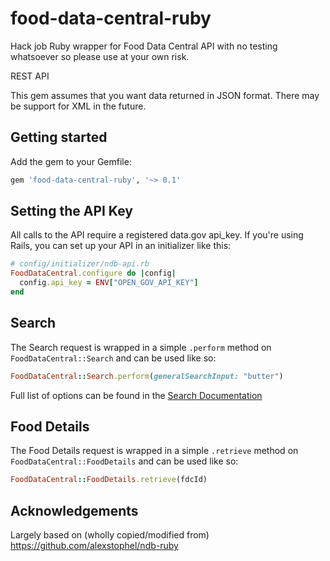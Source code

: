 # food-data-central-ruby

Hack job Ruby wrapper for Food Data Central API with no testing whatsoever so please use at your own risk.

REST API

This gem assumes that you want data returned in JSON format. There may be
support for XML in the future.

## Getting started

Add the gem to your Gemfile:

```ruby
gem 'food-data-central-ruby', '~> 0.1'
```

## Setting the API Key

All calls to the API require a registered data.gov api_key. If you're using
Rails, you can set up your API in an initializer like this:

```ruby
# config/initializer/ndb-api.rb
FoodDataCentral.configure do |config|
  config.api_key = ENV["OPEN_GOV_API_KEY"]
end
```

## Search

The Search request is wrapped in a simple ```.perform``` method on
```FoodDataCentral::Search``` and can be used like so:

```ruby
FoodDataCentral::Search.perform(generalSearchInput: "butter")
```

Full list of options can be found in the [Search
Documentation](https://fdc.nal.usda.gov/api-guide.html)

## Food Details

The Food Details request is wrapped in a simple ```.retrieve``` method on
```FoodDataCentral::FoodDetails``` and can be used like so:

```ruby
FoodDataCentral::FoodDetails.retrieve(fdcId)
```

## Acknowledgements

Largely based on (wholly copied/modified from) https://github.com/alexstophel/ndb-ruby
